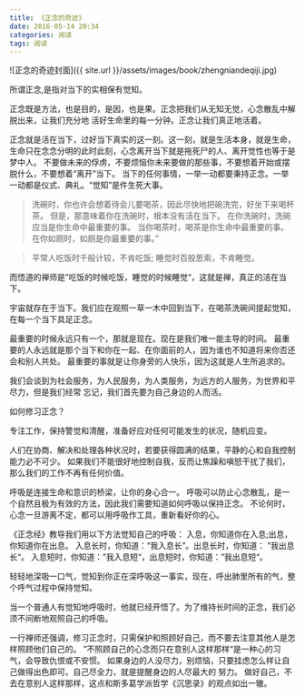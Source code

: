 ```yaml
---
title: 《正念的奇迹》
date: 2016-05-14 20:34
categories: 阅读
tags: 阅读
---
```


![正念的奇迹封面]({{ site.url }}/assets/images/book/zhengniandeqiji.jpg)

所谓正念,是指对当下的实相保有觉知。

正念既是方法，也是目的，是因，也是果。正念把我们从无知无觉，心念散乱中解脱出来，让我们充分地
活好生命里的每一分钟。正念让我们真正地活着。

正念就是活在当下，过好当下真实的这一刻。这一刻，就是生活本身，就是生命，生命只在念念分明的此时此刻，心念离开当下就是拖死尸的人、离开觉性也等于是梦中人。
不要做未来的俘虏，不要烦恼你未来要做的那些事，不要想着开始或摆脱什么，不要想着“离开”当下。
当下的任何事情，一举一动都要秉持正念。一举一动都是仪式、典礼。“觉知”是件生死大事。

> 洗碗时，你也许会想着待会儿要喝茶，因此尽快地把碗洗完，好坐下来喝杯茶。
> 但是，那意味着你在洗碗时，根本没有活在当下。
> 在你洗碗时，洗碗应当是你生命中最重要的事。
> 当你喝茶时，喝茶是你生命中最重要的事。
> 在你如厕时，如厕是你最重要的事。”

> 平常人吃饭时千般计较，不肯吃饭;
> 睡觉时百般思索，不肯睡觉。

而悟道的禅师是”吃饭的时候吃饭，睡觉的时候睡觉“，这就是禅，真正的活在当下。

宇宙就存在于当下。我们应在观照一草一木中回到当下，在喝茶洗碗间提起觉知，在每一个当下具足正念。

最重要的时候永远只有一个，那就是现在。现在是我们唯一能主导的时间。
最重要的人永远就是那个当下和你在一起、在你面前的人，因为谁也不知道将来你否还会和别人共处。
最重要的事就是让你身旁的人快乐，因为这就是人生所追求的。

我们会谈到为社会服务，为人民服务，为人类服务，为远方的人服务，为世界和平尽力，但是我们经常
忘记，我们首先要为自己身边的人而活。


如何修习正念？

专注工作，保持警觉和清醒，准备好应对任何可能发生的状况，随机应变。

人们在协商、解决和处理各种状况时，若要获得圆满的结果，平静的心和自我控制能力必不可少。
如果我们不能很好地控制自我，反而让焦躁和嗔怒干扰了我们，那么我们的工作不再有任何价值。

呼吸是连接生命和意识的桥梁，让你的身心合一。
呼吸可以防止心念散乱，是一个自然且极为有效的方法，因此我们需要知道如何呼吸以保持正念。
不论何时，心念一旦游离不定，都可以用呼吸作工具，重新看好你的心。

《正念经》教导我们用以下方法觉知自己的呼吸：
入息，你知道你在入息;出息，你知道你在出息。
入息长时，你知道：“我入息长”。出息长时，你知道： ”我出息长“。
入息短时，你知道：”我入息短“，出息短时，你知道：”我出息短“。

轻轻地深吸一口气，觉知到你正在深呼吸这一事实，现在，呼出肺里所有的气，整个呼气过程中保持觉知。

当一个普通人有觉知地呼吸时，他就已经开悟了。为了维持长时间的正念，我们必须不间断地观照自己的呼吸。

一行禅师还强调，修习正念时，只需保护和照顾好自己，而不要去注意其他人是怎样照顾他们自己的。
”不照顾自己的心念而只在意别人这样那样“是一种心的习气，会导致仇恨或不安惯。
如果身边的人没尽力，别烦恼，只要挂虑怎么样让自己做得出色即可。自己尽全力，就是提醒身边的人尽最大的
努力。
做好自己，不去在意别人这样那样，这点和斯多葛学派哲学《沉思录》的观点如出一辙。

